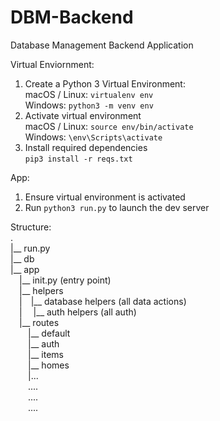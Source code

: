 # DBM-Backend
Database Management Backend Application

Virtual Enviornment: 
1. Create a Python 3 Virtual Environment: \
    macOS / Linux: `virtualenv env` \
    Windows: `python3 -m venv env` 
2. Activate virtual environment \
    macOS / Linux: `source env/bin/activate` \
    Windows: `\env\Scripts\activate` 
3. Install required dependencies \
    `pip3 install -r reqs.txt` 

App:
1. Ensure virtual environment is activated 
2. Run `python3 run.py` to launch the dev server 

Structure: \
. \
|__ run.py \
|__ db \
|__ app \
    &emsp;|__ init.py (entry point) \
    &emsp;|__ helpers \
    &emsp;|&emsp;|__ database helpers (all data actions) \
    &emsp;| &emsp;|__ auth helpers (all auth) \
    &emsp;|__ routes \
        &emsp;&emsp;|__ default \
        &emsp;&emsp;|__ auth \
        &emsp;&emsp;|__ items \
        &emsp;&emsp;|__ homes \
        &emsp;&emsp;|... \
        &emsp;&emsp;.... \
        &emsp;&emsp;.... \
        &emsp;&emsp;....